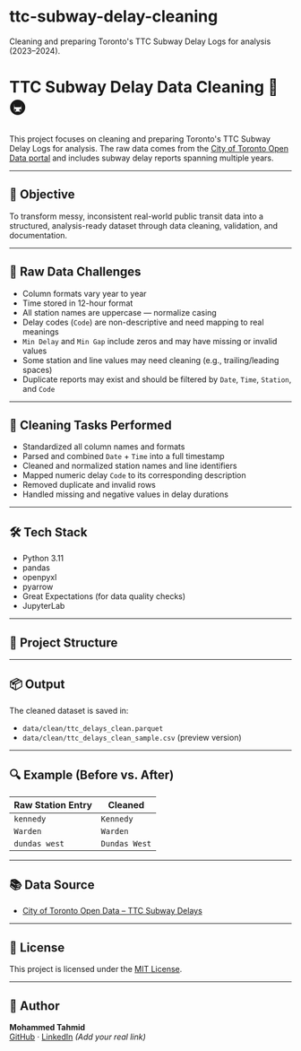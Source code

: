 # ttc-subway-delay-cleaning
Cleaning and preparing Toronto's TTC Subway Delay Logs for analysis (2023–2024).
# TTC Subway Delay Data Cleaning 🧹🚇

This project focuses on cleaning and preparing Toronto's TTC Subway Delay Logs for analysis. The raw data comes from the [City of Toronto Open Data portal](https://open.toronto.ca/dataset/ttc-subway-delay-data/) and includes subway delay reports spanning multiple years.

---

## 📌 Objective

To transform messy, inconsistent real-world public transit data into a structured, analysis-ready dataset through data cleaning, validation, and documentation.

---

## 🧱 Raw Data Challenges

- Column formats vary year to year 
- Time stored in 12-hour format
- All station names are uppercase — normalize casing
- Delay codes (`Code`) are non-descriptive and need mapping to real meanings
- `Min Delay` and `Min Gap` include zeros and may have missing or invalid values
- Some station and line values may need cleaning (e.g., trailing/leading spaces)
- Duplicate reports may exist and should be filtered by `Date`, `Time`, `Station`, and `Code`


---

## 🧼 Cleaning Tasks Performed

- Standardized all column names and formats
- Parsed and combined `Date` + `Time` into a full timestamp
- Cleaned and normalized station names and line identifiers
- Mapped numeric delay `Code` to its corresponding description
- Removed duplicate and invalid rows
- Handled missing and negative values in delay durations

---

## 🛠 Tech Stack

- Python 3.11  
- pandas  
- openpyxl  
- pyarrow  
- Great Expectations (for data quality checks)  
- JupyterLab  

---

## 📁 Project Structure


---

## 📦 Output

The cleaned dataset is saved in:
- `data/clean/ttc_delays_clean.parquet`
- `data/clean/ttc_delays_clean_sample.csv` (preview version)

---

## 🔍 Example (Before vs. After)

| Raw Station Entry | Cleaned |
|-------------------|---------|
| `kennedy `        | `Kennedy` |
| `Warden`          | `Warden` |
| `dundas west`     | `Dundas West` |

---

## 📚 Data Source

- [City of Toronto Open Data – TTC Subway Delays](https://open.toronto.ca/dataset/ttc-subway-delay-data/)

---

## 📄 License

This project is licensed under the [MIT License](LICENSE).

---

## 👋 Author

**Mohammed Tahmid**  
[GitHub](https://github.com/BuiltByTahmid) · [LinkedIn](https://www.linkedin.com/) *(Add your real link)*

